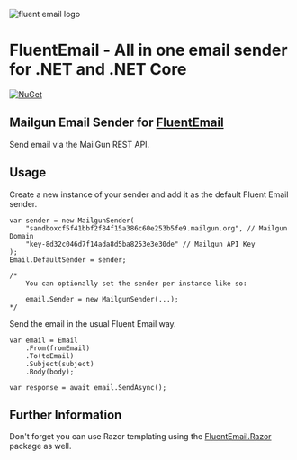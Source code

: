 ﻿![fluent email logo](https://raw.githubusercontent.com/RoLYroLLsEnterprises/RREnt.FluentEmail/main/assets/fluentemail_logo_64x64.png "FluentEmail")

# FluentEmail - All in one email sender for .NET and .NET Core

[![NuGet](https://img.shields.io/nuget/v/RREnt.FluentEmail.Mailgun.svg?label=RREnt.FluentEmail.Mailgun)](https://www.nuget.org/packages/RREnt.FluentEmail.Mailgun/)

## Mailgun Email Sender for [FluentEmail](https://github.com/RoLYroLLsEnterprises/RREnt.FluentEmail)

Send email via the MailGun REST API.

## Usage

Create a new instance of your sender and add it as the default Fluent Email sender.

    var sender = new MailgunSender(
		"sandboxcf5f41bbf2f84f15a386c60e253b5fe9.mailgun.org", // Mailgun Domain
		"key-8d32c046d7f14ada8d5ba8253e3e30de" // Mailgun API Key
	);
    Email.DefaultSender = sender;

	/*
		You can optionally set the sender per instance like so:
		
		email.Sender = new MailgunSender(...);
	*/

Send the email in the usual Fluent Email way.

    var email = Email
        .From(fromEmail)
        .To(toEmail)
        .Subject(subject)
        .Body(body);

    var response = await email.SendAsync();


## Further Information

Don't forget you can use Razor templating using the [FluentEmail.Razor](../../Renderers/FluentEmail.Razor) package as well.
